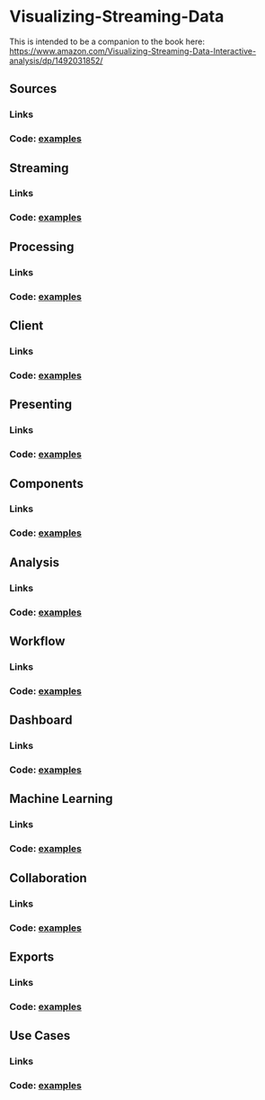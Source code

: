 # Visualizing-Streaming-Data

This is intended to be a companion to the book here: <br/> https://www.amazon.com/Visualizing-Streaming-Data-Interactive-analysis/dp/1492031852/

## Sources

###   Links

###   Code: [examples](./sources.md)

## Streaming

###   Links

###   Code: [examples](./streaming.md)

## Processing

###   Links

###   Code: [examples](./processing.md)

## Client

###   Links

###   Code: [examples](./client)

## Presenting

###   Links

###   Code: [examples](./presenting.md)

## Components

###   Links

###   Code: [examples](./components.md)

## Analysis

###   Links

###   Code: [examples](./analysis.md)

## Workflow

###   Links

###   Code: [examples](./workflow.md)

## Dashboard

###   Links

###   Code: [examples](./dashboard.md)

## Machine Learning

###   Links

###   Code: [examples](./machinelearning.md)

## Collaboration

###   Links

###   Code: [examples](./collaboration.md)

## Exports

###   Links

###   Code: [examples](./exports.md)

## Use Cases 

###   Links

###   Code: [examples](./usecases.md)
